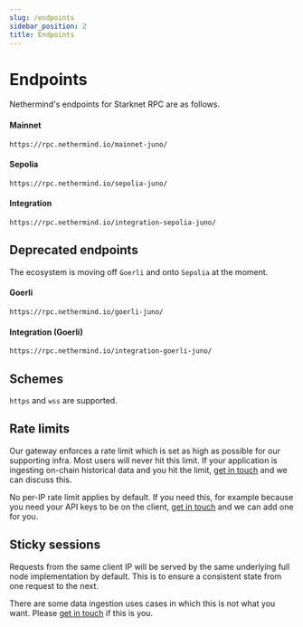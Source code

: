 ```yaml
---
slug: /endpoints
sidebar_position: 2
title: Endpoints
---
```


# Endpoints

Nethermind's endpoints for Starknet RPC are as follows.

#### Mainnet

```
https://rpc.nethermind.io/mainnet-juno/
```

#### Sepolia

```
https://rpc.nethermind.io/sepolia-juno/
```

#### Integration

```
https://rpc.nethermind.io/integration-sepolia-juno/
```

## Deprecated endpoints

The ecosystem is moving off `Goerli` and onto `Sepolia` at the moment.

#### Goerli

```
https://rpc.nethermind.io/goerli-juno/
```

#### Integration (Goerli)

```
https://rpc.nethermind.io/integration-goerli-juno/
```

## Schemes

`https` and `wss` are supported.

## Rate limits

Our gateway enforces a rate limit which is set as high as possible for our supporting infra. Most users will never hit this limit. If your application is ingesting on-chain historical data and you hit the limit, [get in touch](support) and we can discuss this.

No per-IP rate limit applies by default. If you need this, for example because you need your API keys to be on the client, [get in touch](support) and we can add one for you.

## Sticky sessions

Requests from the same client IP will be served by the same underlying full node implementation by default. This is to ensure a consistent state from one request to the next.

There are some data ingestion uses cases in which this is not what you want. Please [get in touch](support) if this is you.
